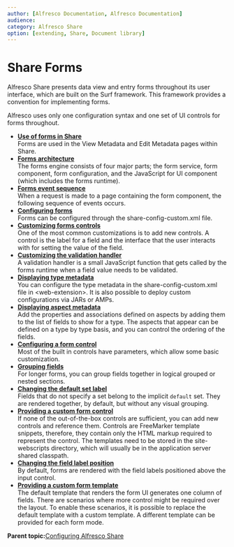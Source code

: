 ```yaml
---
author: [Alfresco Documentation, Alfresco Documentation]
audience: 
category: Alfresco Share
option: [extending, Share, Document library]
---
```


# Share Forms

Alfresco Share presents data view and entry forms throughout its user interface, which are built on the Surf framework. This framework provides a convention for implementing forms.

Alfresco uses only one configuration syntax and one set of UI controls for forms throughout.

-   **[Use of forms in Share](../concepts/forms-use.md)**  
Forms are used in the View Metadata and Edit Metadata pages within Share.
-   **[Forms architecture](../concepts/forms-mechanism.md)**  
The forms engine consists of four major parts; the form service, form component, form configuration, and the JavaScript for UI component \(which includes the forms runtime\).
-   **[Forms event sequence](../concepts/forms-evensequ.md)**  
When a request is made to a page containing the form component, the following sequence of events occurs.
-   **[Configuring forms](../tasks/forms-config.md)**  
Forms can be configured through the share-config-custom.xml file.
-   **[Customizing forms controls](../tasks/forms-controls-custom.md)**  
One of the most common customizations is to add new controls. A control is the label for a field and the interface that the user interacts with for setting the value of the field.
-   **[Customizing the validation handler](../tasks/forms-valhandler.md)**  
A validation handler is a small JavaScript function that gets called by the forms runtime when a field value needs to be validated.
-   **[Displaying type metadata](../tasks/forms-type-display.md)**  
You can configure the type metadata in the share-config-custom.xml file in <web-extension\>. It is also possible to deploy custom configurations via JARs or AMPs.
-   **[Displaying aspect metadata](../tasks/forms-aspect-display.md)**  
Add the properties and associations defined on aspects by adding them to the list of fields to show for a type. The aspects that appear can be defined on a type by type basis, and you can control the ordering of the fields.
-   **[Configuring a form control](../tasks/forms-formcontrol-config.md)**  
Most of the built in controls have parameters, which allow some basic customization.
-   **[Grouping fields](../tasks/forms-grouping-fields.md)**  
For longer forms, you can group fields together in logical grouped or nested sections.
-   **[Changing the default set label](../tasks/forms-setlabel-change.md)**  
Fields that do not specify a set belong to the implicit `default` set. They are rendered together, by default, but without any visual grouping.
-   **[Providing a custom form control](../tasks/forms-custom-formcontrol.md)**  
If none of the out-of-the-box controls are sufficient, you can add new controls and reference them. Controls are FreeMarker template snippets, therefore, they contain only the HTML markup required to represent the control. The templates need to be stored in the site-webscripts directory, which will usually be in the application server shared classpath.
-   **[Changing the field label position](../tasks/forms-fieldlable-change.md)**  
By default, forms are rendered with the field labels positioned above the input control.
-   **[Providing a custom form template](../tasks/forms-custom-formtemplate.md)**  
The default template that renders the form UI generates one column of fields. There are scenarios where more control might be required over the layout. To enable these scenarios, it is possible to replace the default template with a custom template. A different template can be provided for each form mode.

**Parent topic:**[Configuring Alfresco Share](../concepts/share-configuring-intro.md)

